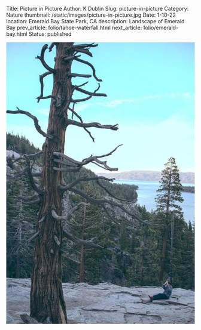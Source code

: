 Title: Picture in Picture
Author: K Dublin
Slug: picture-in-picture
Category: Nature
thumbnail: /static/images/picture-in-picture.jpg
Date: 1-10-22
location: Emerald Bay State Park, CA
description: Landscape of Emerald Bay
prev_article: folio/tahoe-waterfall.html
next_article: folio/emerald-bay.html
Status: published

<img src="../static/images/picture-in-picture.jpg" alt="Photo of young firls taking picture of picture" width=1000px />
